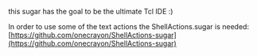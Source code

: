 
this sugar has the goal to be the ultimate Tcl IDE :)

In order to use some of the text actions the ShellActions.sugar is needed:
[https://github.com/onecrayon/ShellActions-sugar](https://github.com/onecrayon/ShellActions-sugar)